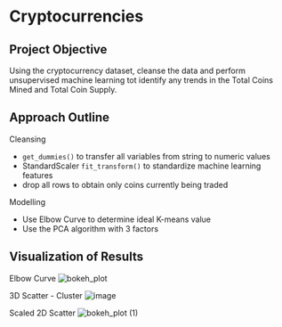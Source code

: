 # Cryptocurrencies

## Project Objective
Using the cryptocurrency dataset, cleanse the data and perform unsupervised machine learning tot identify any trends in the Total Coins Mined and Total Coin Supply.

## Approach Outline
Cleansing
- `get_dummies()` to transfer all variables from string to numeric values
- StandardScaler `fit_transform()` to standardize machine learning features
- drop all rows to obtain only coins currently being traded

Modelling
- Use Elbow Curve to determine ideal K-means value
- Use the PCA algorithm with 3 factors

## Visualization of Results

Elbow Curve
![bokeh_plot](https://user-images.githubusercontent.com/79720695/130341617-efd97b7e-f680-44f2-a28a-38bdd1be7c2b.png)

3D Scatter - Cluster
![image](https://user-images.githubusercontent.com/79720695/130341668-b3b6656f-13d5-42fc-a91a-6aa44b096da1.png)

Scaled 2D Scatter
![bokeh_plot (1)](https://user-images.githubusercontent.com/79720695/130341648-6cef66a3-513f-42fb-aebc-728ffc098678.png)

